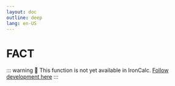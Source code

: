 ```yaml
---
layout: doc
outline: deep
lang: en-US
---
```


# FACT

::: warning
🚧 This function is not yet available in IronCalc.
[Follow development here](https://github.com/ironcalc/IronCalc/labels/Functions)
:::